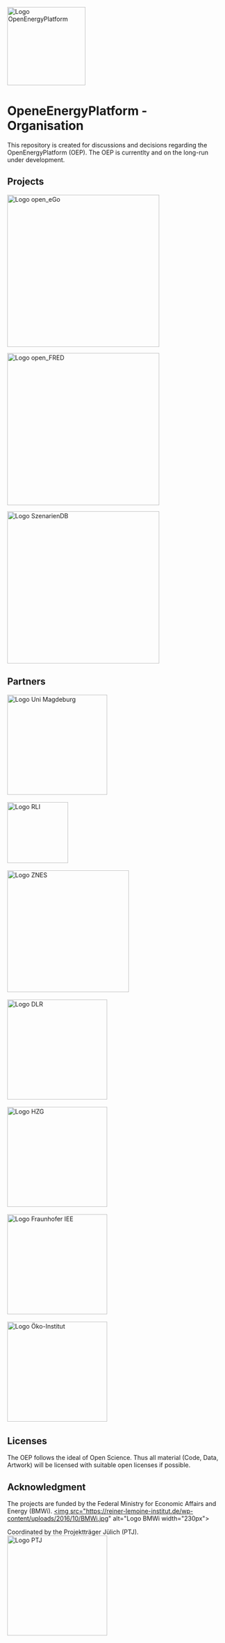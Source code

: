 
﻿<a href="http://oep.iks.cs.ovgu.de/"><img src="https://avatars2.githubusercontent.com/u/37101913?s=400&u=9b593cfdb6048a05ea6e72d333169a65e7c922be&v=4" alt="Logo OpenEnergyPlatform" width="180px"></a> 

# OpeneEnergyPlatform - Organisation

This repository is created for discussions and decisions regarding the OpenEnergyPlatform (OEP).
The OEP is currentlty and on the long-run under development.

## Projects

<a href="https://github.com/openego"><img src="https://reiner-lemoine-institut.de/wp-content/uploads/2015/08/Header.jpg" alt="Logo open_eGo" width="350px"></a>

<a href="https://github.com/open-fred"><img src="https://reiner-lemoine-institut.de/wp-content/uploads/2016/08/Header.jpg" alt="Logo open_FRED" width="350px"></a>

<a href="https://reiner-lemoine-institut.de/en/szenariendb/"><img src="https://reiner-lemoine-institut.de/wp-content/uploads/2018/03/SzenarienDB_Header.png" alt="Logo SzenarienDB" width="350px"></a>

## Partners

﻿<a href="http://iks.cs.ovgu.de/IKS.html"><img src="https://reiner-lemoine-institut.de/wp-content/uploads/2016/07/Logo_Uni_Magdeburg.png" alt="Logo Uni Magdeburg" width="230px"></a> 

﻿<a href="https://reiner-lemoine-institut.de/"><img src="https://reiner-lemoine-institut.de//wp-content/uploads/2015/09/rlilogo.png" alt="Logo RLI" width="140px"></a> 

﻿<a href="http://www.znes-flensburg.de/"><img src="https://i2.wp.com/reiner-lemoine-institut.de/wp-content/uploads/2017/03/Logo_ZNES_farbig_NEU.png" alt="Logo ZNES" width="280px"></a> 

﻿<a href="http://www.dlr.de/ve/en/desktopdefault.aspx/tabid-12472/21440_read-49440/"><img src="https://openegoproject.files.wordpress.com/2017/02/dlr_logo_vernetzte_energiesysteme_gb_grau.jpg" alt="Logo DLR" width="230px"></a> 

﻿<a href="http://www.hzg.de/index.php.de"><img src="https://i1.wp.com/reiner-lemoine-institut.de/wp-content/uploads/2016/08/logo_hzg_cms10.gif" alt="Logo HZG" width="230px"></a> 

﻿<a href="https://www.iee.fraunhofer.de/"><img src="https://reiner-lemoine-institut.de/wp-content/uploads/2018/02/fraunhofer-iee-1.gif" alt="Logo Fraunhofer IEE" width="230px"></a> 

﻿<a href="https://www.oeko.de/"><img src="https://reiner-lemoine-institut.de/wp-content/uploads/2018/02/oeko-institut-logo_transp.png" alt="Logo Öko-Institut" width="230px"></a> 

## Licenses

The OEP follows the ideal of Open Science. Thus all material (Code, Data, Artwork) will be licensed with suitable open licenses if possible.

## Acknowledgment

The projects are funded by the Federal Ministry for Economic Affairs and Energy (BMWi). 
﻿<a href="http://www.bmwi.de/Navigation/EN/Home/home.html"><img src="https://reiner-lemoine-institut.de/wp-content/uploads/2016/10/BMWi.jpg" alt="Logo BMWi width="230px"></a> 

Coordinated by the Projektträger Jülich (PTJ). 
﻿<a href="https://www.ptj.de/"><img src="https://reiner-lemoine-institut.de/wp-content/uploads/2016/01/logo_PTJ.png" alt="Logo PTJ" width="230px"></a> 

